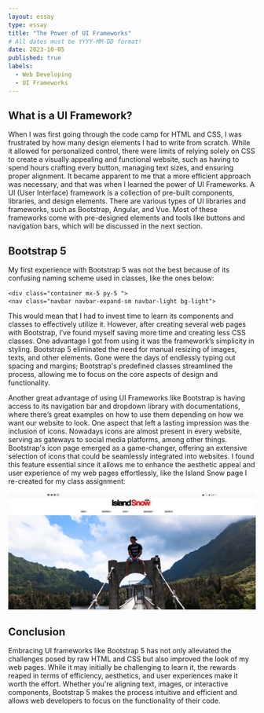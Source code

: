 ```yaml
---
layout: essay
type: essay
title: "The Power of UI Frameworks"
# All dates must be YYYY-MM-DD format!
date: 2023-10-05
published: true
labels:
  - Web Developing
  - UI Frameworks
---
```



## What is a UI Framework? 

When I was first going through the code camp for HTML and CSS, I was frustrated by how many design elements I had to write from scratch. While it allowed for personalized control, there were limits of relying solely on CSS to create a visually appealing and functional website, such as having to spend hours crafting every button, managing text sizes, and ensuring proper alignment. It became apparent to me that a more efficient approach was necessary, and that was when I learned the power of UI Frameworks. A UI (User Interface) framework is a collection of pre-built components, libraries, and design elements. There are various types of UI libraries and frameworks, such as Bootstrap, Angular, and Vue. Most of these frameworks come with pre-designed elements and tools like buttons and navigation bars, which will be discussed in the next section.

## Bootstrap 5 

My first experience with Bootstrap 5 was not the best because of its confusing naming scheme used in classes, like the ones below:
```
<div class="container mx-5 py-5 ">
<nav class="navbar navbar-expand-sm navbar-light bg-light">

```
This would mean that I had to invest time to learn its components and classes to effectively utilize it. However, after creating several web pages with Bootstrap, I’ve found myself saving more time and creating less CSS classes. One advantage I got from using it was the framework’s simplicity in styling. Bootstrap 5 eliminated the need for manual resizing of images, texts, and other elements. Gone were the days of endlessly typing out spacing and margins; Bootstrap's predefined classes streamlined the process, allowing me to focus on the core aspects of design and functionality.


Another great advantage of using UI Frameworks like Bootstrap is having access to its navigation bar and dropdown library with documentations, where there’s great examples on how to use them depending on how we want our website to look. One aspect that left a lasting impression was the inclusion of icons. Nowadays icons are almost present in every website, serving as gateways to social media platforms, among other things. Bootstrap's icon page emerged as a game-changer, offering an extensive selection of icons that could be seamlessly integrated into websites. I found this feature essential since it allows me to enhance the aesthetic appeal and user experience of my web pages effortlessly, like the Island Snow page I re-created for my class assignment:

<img width="900px" src="../img/islandsnowpage.png">

## Conclusion

Embracing UI frameworks like Bootstrap 5 has not only alleviated the challenges posed by raw HTML and CSS but also improved the look of my web pages. While it may initially be challenging to learn it, the rewards reaped in terms of efficiency, aesthetics, and user experiences make it worth the effort. Whether you're aligning text, images, or interactive components, Bootstrap 5 makes the process intuitive and efficient and allows web developers to focus on the functionality of their code.
